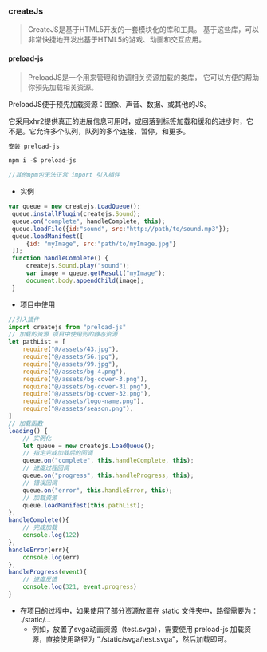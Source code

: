 ### createJs
> CreateJS是基于HTML5开发的一套模块化的库和工具。
> 基于这些库，可以非常快捷地开发出基于HTML5的游戏、动画和交互应用。

#### preload-js
> PreloadJS是一个用来管理和协调相关资源加载的类库，
> 它可以方便的帮助你预先加载相关资源。

PreloadJS便于预先加载资源：图像、声音、数据、或其他的JS。

它采用xhr2提供真正的进展信息可用时，或回落到标签加载和缓和的进步时，它不是。它允许多个队列，队列的多个连接，暂停，和更多。
```js
安装 preload-js

npm i -S preload-js

//其他npm包无法正常 import 引入插件
```

+ 实例
``` js
var queue = new createjs.LoadQueue();
 queue.installPlugin(createjs.Sound);
 queue.on("complete", handleComplete, this);
 queue.loadFile({id:"sound", src:"http://path/to/sound.mp3"});
 queue.loadManifest([
     {id: "myImage", src:"path/to/myImage.jpg"}
 ]);
 function handleComplete() {
     createjs.Sound.play("sound");
     var image = queue.getResult("myImage");
     document.body.appendChild(image);
 }
```

+ 项目中使用
```js
//引入插件 
import createjs from "preload-js"
// 加载的资源 项目中使用到的静态资源
let pathList = [
    require("@/assets/43.jpg"),
    require("@/assets/56.jpg"),
    require("@/assets/99.jpg"),
    require("@/assets/bg-4.png"),
    require("@/assets/bg-cover-3.png"),
    require("@/assets/bg-cover-31.png"),
    require("@/assets/bg-cover-32.png"),
    require("@/assets/logo-name.png"),
    require("@/assets/season.png"),
]
// 加载函数
loading() {
    // 实例化
    let queue = new createjs.LoadQueue();
    // 指定完成加载后的回调
    queue.on("complete", this.handleComplete, this);
    // 进度过程回调
    queue.on("progress", this.handleProgress, this);
    // 错误回调
    queue.on("error", this.handleError, this);
    // 加载资源
    queue.loadManifest(this.pathList);
},
handleComplete(){
    // 完成加载
    console.log(122)
},
handleError(err){
    console.log(err)
},
handleProgress(event){
    // 进度反馈
    console.log(321, event.progress)
}
```

+ 在项目的过程中，如果使用了部分资源放置在 static 文件夹中，路径需要为： ./static/...
  + 例如，放置了svga动画资源（test.svga），需要使用 preload-js 加载资源，直接使用路径为 “./static/svga/test.svga”，然后加载即可。